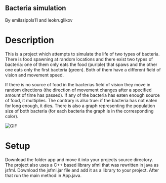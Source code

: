 Bacteria simulation
------------
By emilssipols11 and leokruglikov

# Description
This is a project which attempts to simulate the life of two types of bacteria. There is food spawning at random locations and there exist two types of bacteria: one of them 
only eats the food (purlple) that spaws and the other one eats only the first bacteria (green). Both of them have a different field of vision and movement speed. 

If there is no source of food in the bacterias field of vision they move in random directions (the direction of movement changes after a specified amount of time has passed). If any of the bacteria has eaten 
enough source of food, it multiplies. The contrary is also true: if the bacteria has not eaten for long enough, it dies. There is also a graph representing the population 
size of both bacteria (for each bacteria the graph is in the corresponding color).

![GIF](https://raw.githubusercontent.com/emilssipols11/bacteria-sim/master/simulation.gif)


# Setup
 Download the folder app and move it into your projects source directory. The project also uses a C++ based library sfml that was rewritten in java as jsfml. Download the jsfml.jar file and add it as a library to your project. After that run the main method in App.java.
 
 
